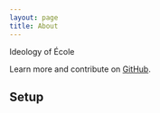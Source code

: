 ```yaml
---
layout: page
title: About
---
```


<p class="message">
Ideology of École
</p>


Learn more and contribute on [GitHub](https://github.com/ds4dm/ecole).

## Setup
